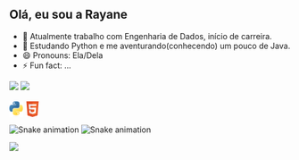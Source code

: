 ## Olá, eu sou a Rayane 

- 🔭 Atualmente trabalho com Engenharia de Dados, início de carreira. 
- 🌱 Estudando Python e me aventurando(conhecendo) um pouco de Java.
- 😄 Pronouns: Ela/Dela
- ⚡ Fun fact: ...

<div>
  <img height="180em" src="https://github-readme-stats.vercel.app/api?username=rayanesousa31&show_icons=true&rank_icon=github&theme=blue_navy"/>
  <img height="180em" src="https://github-readme-stats.vercel.app/api/top-langs/?username=rayanesousa31&layout=compact&theme=blue_navy"/>
</div>


<div style="display: inline_block"><br>
  <img align="center" alt="Ray-Python" height="28" width="25" src="https://github.com/rayanesousa31/rayanesousa31/blob/1ece07cde813ed04d2d4f0488d8506ec376f064f/Python-logo-notext.svg.png">
  <img align="center" alt="Ray-Python" height="28" width="25" src="https://github.com/rayanesousa31/rayanesousa31/blob/3d134396161bf91ac91d7daf4903139df52df3e6/800px-HTML5_Badge.svg.png">
</div>

  ![Snake animation](https://github.com/rafaballerini2/rafaballerini2/blob/output/github-contribution-grid-snake.svg)
  ![Snake animation](https://github.com/rayanesousa31/rayanesousa31/blob/ad0a2bd7dcc38edbe192194197ab9282802429f6/.github/workflows/cobrinha.yml)
 
<div> 
  <a href="https://www.linkedin.com/in/rayanedesousa/" target="_blank"><img src="https://img.shields.io/badge/-LinkedIn-%230077B5?style=for-the-badge&logo=linkedin&logoColor=white" target="_blank"></a> 
</div>

